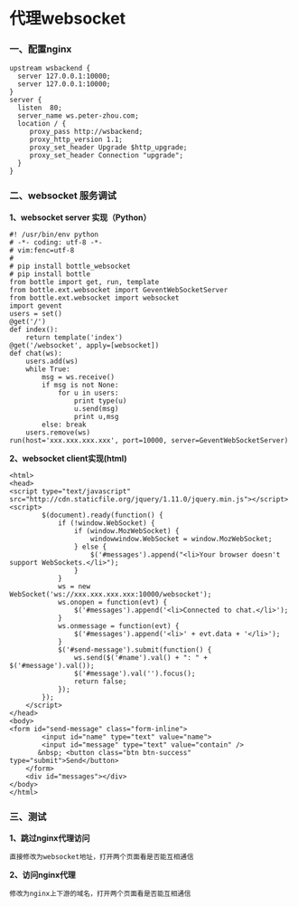 # 代理websocket

### 一、配置nginx
			
    upstream wsbackend {
      server 127.0.0.1:10000;
      server 127.0.0.1:10000;
    }
    server {
      listen  80;
      server_name ws.peter-zhou.com;
      location / {
         proxy_pass http://wsbackend;
         proxy_http_version 1.1;
         proxy_set_header Upgrade $http_upgrade;
         proxy_set_header Connection "upgrade";
      }
    }
  
### 二、websocket 服务调试
**1、websocket server 实现（Python）**

    #! /usr/bin/env python  
    # -*- coding: utf-8 -*-  
    # vim:fenc=utf-8  
    #  
    # pip install bottle_websocket  
    # pip install bottle  
    from bottle import get, run, template  
    from bottle.ext.websocket import GeventWebSocketServer  
    from bottle.ext.websocket import websocket  
    import gevent  
    users = set()  
    @get('/')  
    def index():  
        return template('index')  
    @get('/websocket', apply=[websocket])  
    def chat(ws):  
        users.add(ws)  
        while True:  
            msg = ws.receive()  
            if msg is not None:  
                for u in users:  
                    print type(u)  
                    u.send(msg)  
                    print u,msg  
            else: break  
        users.remove(ws)  
    run(host='xxx.xxx.xxx.xxx', port=10000, server=GeventWebSocketServer) 
    
**2、websocket client实现(html)**

    <html>  
    <head>  
    <script type="text/javascript" src="http://cdn.staticfile.org/jquery/1.11.0/jquery.min.js"></script>  
    <script>  
            $(document).ready(function() {  
                if (!window.WebSocket) {  
                    if (window.MozWebSocket) {  
                        windowwindow.WebSocket = window.MozWebSocket;  
                    } else {  
                        $('#messages').append("<li>Your browser doesn't support WebSockets.</li>");  
                    }  
                }  
                ws = new WebSocket('ws://xxx.xxx.xxx.xxx:10000/websocket');  
                ws.onopen = function(evt) {  
                    $('#messages').append('<li>Connected to chat.</li>');  
                }  
                ws.onmessage = function(evt) {  
                    $('#messages').append('<li>' + evt.data + '</li>');  
                }  
                $('#send-message').submit(function() {  
                    ws.send($('#name').val() + ": " + $('#message').val());  
                    $('#message').val('').focus();  
                    return false;  
                });  
            });  
        </script>  
    </head>  
    <body>  
    <form id="send-message" class="form-inline">  
            <input id="name" type="text" value="name">  
            <input id="message" type="text" value="contain" />  
           &nbsp; <button class="btn btn-success" type="submit">Send</button>  
        </form>  
        <div id="messages"></div>  
    </body>  
    </html> 
### 三、测试
**1、跳过nginx代理访问**
    
    直接修改为websocket地址，打开两个页面看是否能互相通信
    
**2、访问nginx代理**

    修改为nginx上下游的域名，打开两个页面看是否能互相通信
